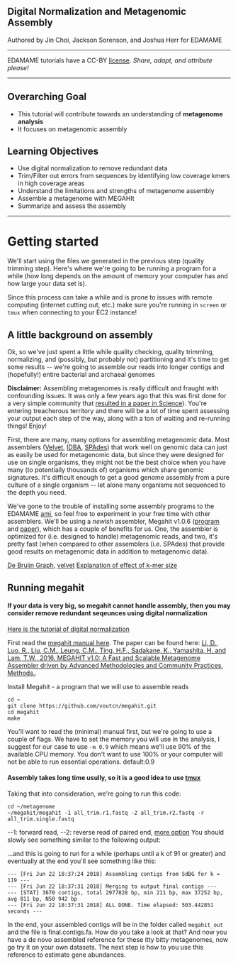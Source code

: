 
## Digital Normalization and Metagenomic Assembly

Authored by Jin Choi, Jackson Sorenson, and Joshua Herr for EDAMAME

***
EDAMAME tutorials have a CC-BY [license](https://github.com/edamame-course/2015-tutorials/blob/master/LICENSE.md). _Share, adapt, and attribute please!_
***

## Overarching Goal  
* This tutorial will contribute towards an understanding of **metagenome analysis**
* It focuses on metagenomic assembly

## Learning Objectives
* Use digital normalization to remove redundant data
* Trim/Filter out errors from sequences by identifying low coverage kmers in high coverage areas
* Understand the limitations and strengths of metagenome assembly
* Assemble a metagenome with MEGAHIt
* Summarize and assess the assembly
***

# Getting started
We'll start using the files we generated in the previous step (quality trimming step).  Here's where we're going to be running a program for a while (how long depends on the amount of memory your computer has and how large your data set is).  

Since this process can take a while and is prone to issues with remote computing (internet cutting out, etc.) make sure you're running in `screen` or `tmux` when connecting to your EC2 instance!


## A little background on assembly

Ok, so we've just spent a little while quality checking, quality trimming, normalizing, and (possibly, but probably not) partitioning and it's time to get some results -- we're going to assemble our reads into longer contigs and (hopefully!) entire bacterial and archaeal genomes

**Disclaimer:** Assembling metagenomes is really difficult and fraught with confounding issues.  It was only a few years ago that this was first done for a very simple community that [resulted in a paper in Science](http://www.sciencemag.org/content/335/6068/587.abstract)).  You're entering treacherous territory and there will be a lot of time spent assessing your output each step of the way, along with a ton of waiting and re-running things! Enjoy!

First, there are many, many options for assembling metagenomic data.  Most assemblers ([Velvet](http://www.ebi.ac.uk/~zerbino/velvet/), [IDBA](https://code.google.com/p/hku-idba/), [SPAdes](http://bioinf.spbau.ru/spades/)) that work well on genomic data can just as easily be used for metagenomic data, but since they were designed for use on single organisms, they might not be the best choice when you have many (to potentially thousands of) organisms which share genomic signatures.  It's difficult enough to get a good genome assembly from a pure culture of a single organism -- let alone many organisms not sequenced to the depth you need.

We've gone to the trouble of installing some assembly programs to the EDAMAME [ami](), so feel free to experiment in your free time with other assemblers.  We'll be using a *newish* assembler, Megahit v1.0.6 ([program](https://github.com/voutcn/megahit) and [paper](http://www.sciencedirect.com/science/article/pii/S1046202315301183)), which has a couple of benefits for us.  One, the assembler is optimized for (i.e. designed to handle) metagenomic reads, and two, it's pretty fast (when compared to other assemblers (i.e. SPAdes) that provide good results on metagenomic data in addition to metagenomic data). 

[De Bruijn Graph](https://www.nature.com/articles/nbt.2023), [velvet](https://genome.cshlp.org/content/18/5/821.full)
[Explanation of effect of k-mer size](https://github.com/rrwick/Bandage/wiki/Effect-of-kmer-size)

## Running megahit

#### If your data is very big, so megahit cannot handle assembly, then you may consider remove redundant seqeunces using digital normalization
[Here is the tutorial of digital normalization](https://github.com/edamame-course/Metagenome/blob/master/2016-07-15-metaG-assembly.md)


First read the [megahit manual here](https://github.com/voutcn/megahit).  The paper can be found here: [Li, D., Luo, R., Liu, C.M., Leung, C.M., Ting, H.F., Sadakane, K., Yamashita, H. and Lam, T.W., 2016. MEGAHIT v1.0: A Fast and Scalable Metagenome Assembler driven by Advanced Methodologies and Community Practices. Methods.](http://www.sciencedirect.com/science/article/pii/S1046202315301183).

Install Megahit - a program that we will use to assemble reads
```
cd ~
git clone https://github.com/voutcn/megahit.git
cd megahit
make
```

You'll want to read the (minimal) manual first, but we're going to use a couple of flags.  We have to set the memory you will use in the analysis, I suggest for our case to use `-m 0.9` which means we'll use 90% of the available CPU memory.  You don't want to use 100% or your computer will not be able to run essential operations. default:0.9

#### Assembly takes long time usully, so it is a good idea to use [tmux](https://github.com/edamame-course/2015-tutorials/blob/master/final/2015-06-22_tmux.md)
Taking that into consideration, we're going to run this code:
```
cd ~/metagenome
~/megahit/megahit -1 all_trim.r1.fastq -2 all_trim.r2.fastq -r all_trim.single.fastq
```
--1: forward read, --2: reverse read of paired end, [more option](https://github.com/voutcn/megahit)
You should slowly see something similar to the following output:

...and this is going to run for a while (perhaps until a k of 91 or greater) and eventually at the end you'll see something like this:

```
--- [Fri Jun 22 18:37:24 2018] Assembling contigs from SdBG for k = 119 ---
--- [Fri Jun 22 18:37:31 2018] Merging to output final contigs ---
--- [STAT] 3670 contigs, total 2977828 bp, min 211 bp, max 37252 bp, avg 811 bp, N50 942 bp
--- [Fri Jun 22 18:37:31 2018] ALL DONE. Time elapsed: 503.442851 seconds ---
```

In the end, your assembled contigs will be in the folder called `megahit_out` and the file is final.contigs.fa.  How do you take a look at that?  And now you have a de novo assembled reference for these itty bitty metagenomes, now go try it on your own datasets.  The next step is how to you use this reference to estimate gene abundances.
